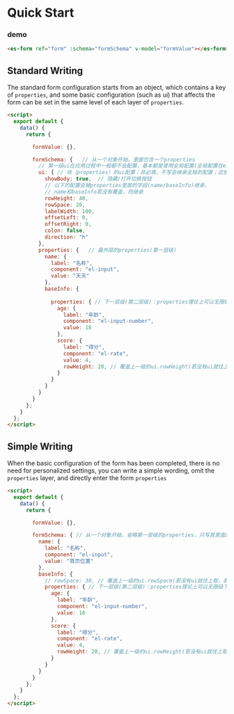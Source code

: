 # Quick Start

### demo
```html
<es-form ref="form" :schema="formSchema" v-model="formValue"></es-form>
```

## Standard Writing

The standard form configuration starts from an object, which contains a key of `properties`, and some basic configuration (such as ui) that affects the form can be set in the same level of each layer of `properties`.

<ClientOnly>
  <demo-block :open="true">

  ```html
  <script>
    export default {
      data() {
        return {

          formValue: {},

          formSchema: {   // 从一个对象开始，里面包含一个properties
            // 第一级ui在应用过程中一般都不会配置，基本都是使用全局配置(全局配置在esForm注册时设置)
            ui: { // 块（properties）的ui配置；非必填，不写会继承全局的配置；这些配置也会被下一级继承
              showBody: true,  // 隐藏/打开切换按钮
              // 以下的配置会被properties里面的字段(name/baseInfo)继承，
              // name和baseInfo若没有覆盖，则继承
              rowHeight: 40,
              rowSpace: 20,
              labelWidth: 100,
              offsetLeft: 0,
              offsetRight: 0,
              colon: false,
              direction: "h"
            },
            properties: {   // 最外层的properties(第一层级)
              name: {
                label: "名称",
                component: "el-input",
                value: "天天"
              },
              baseInfo: {
                
                properties: { // 下一层级(第二层级)：properties理论上可以无限级下去
                  age: {
                    label: "年龄",
                    component: "el-input-number",
                    value: 18
                  },
                  score: {
                    label: "得分",
                    component: "el-rate",
                    value: 4,
                    rowHeight: 20, // 覆盖上一级的ui.rowHeight(若没有ui就往上取，直到全局)
                  }
                }
              }
            }
          }
        };
      }
    };
  </script>
  ```
  </demo-block>
</ClientOnly>

## Simple Writing

When the basic configuration of the form has been completed, there is no need for personalized settings, you can write a simple wording, omit the `properties` layer, and directly enter the form `properties`

<ClientOnly>
  <demo-block :open="true">

  ```html
  <script>
    export default {
      data() {
        return {

          formValue: {},

          formSchema: { // 从一个对象开始，省略第一层级的properties，只写其里面的属性
            name: {
              label: "名称",
              component: "el-input",
              value: "首页位置"
            },
            baseInfo: {
              // rowSpace: 30, // 覆盖上一级的ui.rowSpace(若没有ui就往上取，直到全局)
              properties: { // 下一层级(第二层级)：properties理论上可以无限级下去
                age: {
                  label: "年龄",
                  component: "el-input-number",
                  value: 18
                },
                score: {
                  label: "得分",
                  component: "el-rate",
                  value: 4,
                  rowHeight: 20, // 覆盖上一级的ui.rowHeight(若没有ui就往上取，直到全局)
                }
              }
            }
          }
        };
      }
    };
  </script>
  ```
  </demo-block>
</ClientOnly>




